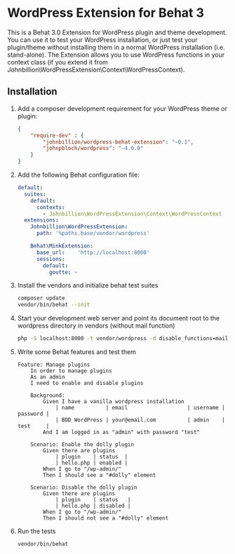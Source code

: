 WordPress Extension for Behat 3
===============================

This is a Behat 3.0 Extension for WordPress plugin and theme development. 
You can use it to test your WordPress installation, or just test your plugin/theme without installing them in a normal WordPress installation (i.e. stand-alone).
The Extension allows you to use WordPress functions in your context class (if you extend it from Johnbillion\WordPressExtension\Context\WordPressContext).

Installation
------------

1. Add a composer development requirement for your WordPress theme or plugin:

    ```json
    {
        "require-dev" : {
            "johnbillion/wordpress-behat-extension": "~0.1",
            "johnpbloch/wordpress": "~4.0.0"
        }
    }
    ```

2. Add the following Behat configuration file:

    ```yml
    default:
      suites:
        default:
          contexts:
            - Johnbillion\WordPressExtension\Context\WordPressContext
      extensions:
        Johnbillion\WordPressExtension:
          path: '%paths.base/vendor/wordpress'
    
        Behat\MinkExtension:
          base_url:    'http://localhost:8000'
          sessions:
            default:
              goutte: ~
    
    ```

3. Install the vendors and initialize behat test suites

    ```bash
    composer update
    vendor/bin/behat --init
    ```

4. Start your development web server and point its document root to the wordpress directory in vendors (without mail function)

    ```bash
    php -S localhost:8000 -t vendor/wordpress -d disable_functions=mail
    ```

5. Write some Behat features and test them

    ```
    Feature: Manage plugins
        In order to manage plugins
        As an admin
        I need to enable and disable plugins
    
        Background:
            Given I have a vanilla wordpress installation
                | name          | email                   | username | password |
                | BDD WordPress | your@email.com          | admin    | test     |
            And I am logged in as "admin" with password "test"
    
        Scenario: Enable the dolly plugin
            Given there are plugins
                | plugin    | status  |
                | hello.php | enabled |
            When I go to "/wp-admin/"
            Then I should see a "#dolly" element
    
        Scenario: Disable the dolly plugin
            Given there are plugins
                | plugin    | status   |
                | hello.php | disabled |
            When I go to "/wp-admin/"
            Then I should not see a "#dolly" element
    
    ```

6. Run the tests

    ```bash
    vendor/bin/behat
    ```
